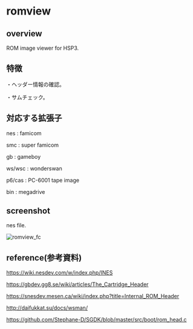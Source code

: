 # romview

## overview
ROM image viewer for HSP3.

## 特徴

・ヘッダー情報の確認。

・サムチェック。

## 対応する拡張子

nes : famicom

smc : super famicom

gb : gameboy

ws/wsc : wonderswan

p6/cas : PC-6001 tape image

bin : megadrive

## screenshot

nes file.

![romview_fc](https://user-images.githubusercontent.com/5597377/128765252-0dc14096-fb04-49d6-afe7-d002d174d148.png)

## reference(参考資料)

https://wiki.nesdev.com/w/index.php/INES

https://gbdev.gg8.se/wiki/articles/The_Cartridge_Header

https://snesdev.mesen.ca/wiki/index.php?title=Internal_ROM_Header

http://daifukkat.su/docs/wsman/

https://github.com/Stephane-D/SGDK/blob/master/src/boot/rom_head.c
